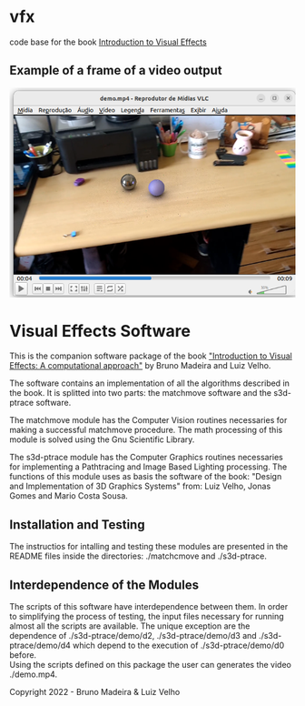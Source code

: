 # vfx
code base for the book <a href="https://www.routledge.com/Introduction-to-Visual-Effects-A-Computational-Approach/Velho-Velho/p/book/9781032072302">Introduction to Visual Effects</a>

Example of a frame of a video output
------------------------------------

<p align="center"><img src="demo.png"></center></p>

Visual Effects Software
=======================

This is the companion software package of the book  <a href="https://www.routledge.com/Introduction-to-Visual-Effects-A-Computational-Approach/Velho-Velho/p/book/9781032072302">
"Introduction to Visual Effects: A computational approach"</a> 
by Bruno Madeira and Luiz Velho.

The software contains an implementation of all the
algorithms described in the book.
It is splitted into two parts: the matchmove software
and the s3d-ptrace software.

The matchmove module has the Computer Vision routines
necessaries for making a successful matchmove procedure. 
The math processing of this module is solved using the 
Gnu Scientific Library.

The s3d-ptrace module has the Computer Graphics routines necessaries
for implementing a Pathtracing and Image Based Lighting processing.
The functions of this module uses as basis the software of the book:
"Design and Implementation of 3D Graphics Systems" from: Luiz Velho,
Jonas Gomes and Mario Costa Sousa.  

Installation and Testing
----------------------------

The instructios for intalling and testing these modules are presented
in the README files inside the directories: ./matchcmove and ./s3d-ptrace.

Interdependence of the Modules
------------------------------

The scripts of this software have interdependence between them.
In order to simplifying the process of testing, the
input files necessary for running almost all the scripts are available.
The unique exception are the dependence of 
./s3d-ptrace/demo/d2, ./s3d-ptrace/demo/d3 and ./s3d-ptrace/demo/d4
 which depend to the execution of ./s3d-ptrace/demo/d0 before.  
Using the scripts defined on this package the user can generates
 the video ./demo.mp4.
 
Copyright 2022 - Bruno Madeira & Luiz Velho
